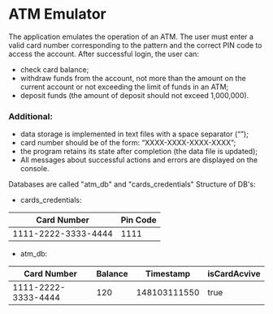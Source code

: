 # ATM Emulator
The application emulates the operation of an ATM.
The user must enter a valid card number corresponding to the pattern and the correct PIN code to access the account. After successful login, the user can:
- check card balance;
- withdraw funds from the account, not more than the amount on the current account or not exceeding the limit of funds in an ATM;
- deposit funds (the amount of deposit should not exceed 1,000,000).

### Additional:
- data storage is implemented in text files with a space separator (“”);
- card number should be of the form: “XXXX-XXXX-XXXX-XXXX”;
- the program retains its state after completion (the data file is updated);
- All messages about successful actions and errors are displayed on the console.

Databases are called "atm_db" and "cards_credentials"
Structure of DB's:
- cards_credentials:

|Card Number         | Pin Code |
| ------------------ | -------- | 
|1111-2222-3333-4444 |  1111    |


- atm_db:

|Card Number           | Balance | Timestamp     | isCardAcvive |
| ------------------   | ------- | --------------| -------------|
|1111-2222-3333-4444   | 120     | 148103111550  | true         |
